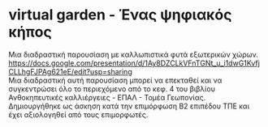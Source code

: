 # virtual garden - Ένας ψηφιακός κήπος
Μια διαδραστική παρουσίαση με καλλωπιστικά φυτά εξωτερικών χώρων.   
https://docs.google.com/presentation/d/1Ay8DZCLkVFnTGNt_u_i1dwG1KvfjCLLhgFJPAg621eE/edit?usp=sharing  
Μια διαδραστική αυτή παρουσίαση μπορεί να επεκταθεί και να συγκεντρώσει όλο το περιεχόμενο από το κεφ. 4 του βιβλίου Ανθοκηπευτικές καλλιέργειες - ΕΠΑΛ - Τομέα Γεωπονίας.  
Δημιουργήθηκε ως άσκηση κατά την επιμόρφωση Β2 επιπέδου ΤΠΕ και έχει αξιολογηθεί από τους επιμορφωτές.    

